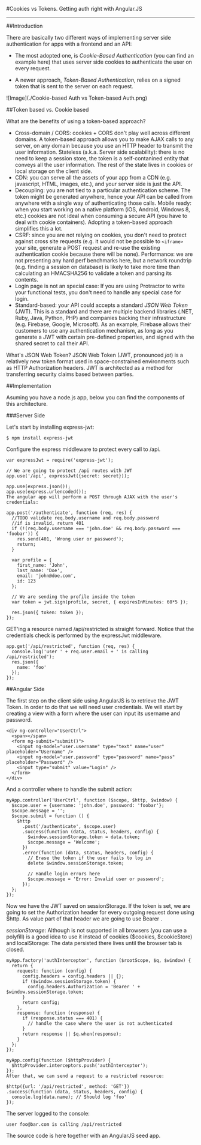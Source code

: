 #Cookies vs Tokens. Getting auth right with Angular.JS
* * * 

##Introduction

There are basically two different ways of implementing server side authentication for apps with a frontend and an API:

* The most adopted one, is *Cookie-Based Authentication* (you can find an example here) that uses server side cookies to authenticate the user on every request.

* A newer approach, *Token-Based Authentication*, relies on a signed token that is sent to the server on each request.

![Image](./Cookie-based Auth vs Token-based Auth.png)


##Token based vs. Cookie based

What are the benefits of using a token-based approach?

* Cross-domain / CORS: cookies + CORS don't play well across different domains. A token-based approach allows you to make AJAX calls to any server, on any domain because you use an HTTP header to transmit the user information.
Stateless (a.k.a. Server side scalability): there is no need to keep a session store, the token is a self-contanined entity that conveys all the user information. The rest of the state lives in cookies or local storage on the client side.
* CDN: you can serve all the assets of your app from a CDN (e.g. javascript, HTML, images, etc.), and your server side is just the API.
* Decoupling: you are not tied to a particular authentication scheme. The token might be generated anywhere, hence your API can be called from anywhere with a single way of authenticating those calls.
Mobile ready: when you start working on a native platform (iOS, Android, Windows 8, etc.) cookies are not ideal when consuming a secure API (you have to deal with cookie containers). Adopting a token-based approach simplifies this a lot.
* CSRF: since you are not relying on cookies, you don't need to protect against cross site requests (e.g. it would not be possible to `<iframe>` your site, generate a POST request and re-use the existing authentication cookie because there will be none).
Performance: we are not presenting any hard perf benchmarks here, but a network roundtrip (e.g. finding a session on database) is likely to take more time than calculating an HMACSHA256 to validate a token and parsing its contents.
* Login page is not an special case: If you are using Protractor to write your functional tests, you don't need to handle any special case for login.
* Standard-based: your API could accepts a standard *JSON Web Token* (JWT). This is a standard and there are multiple backend libraries (.NET, Ruby, Java, Python, PHP) and companies backing their infrastructure (e.g. Firebase, Google, Microsoft). As an example, Firebase allows their customers to use any authentication mechanism, as long as you generate a JWT with certain pre-defined properties, and signed with the shared secret to call their API.

What's JSON Web Token? JSON Web Token (JWT, pronounced _jot_) is a relatively new token format used in space-constrained environments such as HTTP Authorization headers. JWT is architected as a method for transferring security claims based between parties.

##Implementation

Asuming you have a node.js app, below you can find the components of this architecture.

###Server Side

Let's start by installing express-jwt:

	$ npm install express-jwt

Configure the express middleware to protect every call to /api.

	var expressJwt = require('express-jwt');
	
	// We are going to protect /api routes with JWT
	app.use('/api', expressJwt({secret: secret}));
	
	app.use(express.json());
	app.use(express.urlencoded());
	The angular app will perform a POST through AJAX with the user's credentials:
	
	app.post('/authenticate', function (req, res) {
	  //TODO validate req.body.username and req.body.password
	  //if is invalid, return 401
	  if (!(req.body.username === 'john.doe' && req.body.password === 'foobar')) {
	    res.send(401, 'Wrong user or password');
	    return;
	  }
	
	  var profile = {
	    first_name: 'John',
	    last_name: 'Doe',
	    email: 'john@doe.com',
	    id: 123
	  };
	
	  // We are sending the profile inside the token
	  var token = jwt.sign(profile, secret, { expiresInMinutes: 60*5 });
	
	  res.json({ token: token });
	});

GET'ing a resource named /api/restricted is straight forward. Notice that the credentials check is performed by the expressJwt middleware.

	app.get('/api/restricted', function (req, res) {
	  console.log('user ' + req.user.email + ' is calling /api/restricted');
	  res.json({
	    name: 'foo'
	  });
	});

##Angular Side

The first step on the client side using AngularJS is to retrieve the JWT Token. In order to do that we will need user credentials. We will start by creating a view with a form where the user can input its username and password.
	
	<div ng-controller="UserCtrl">
	  <span></span>
	  <form ng-submit="submit()">
	    <input ng-model="user.username" type="text" name="user" placeholder="Username" />
	    <input ng-model="user.password" type="password" name="pass" placeholder="Password" />
	    <input type="submit" value="Login" />
	  </form>
	</div>

And a controller where to handle the submit action:

	myApp.controller('UserCtrl', function ($scope, $http, $window) {
	  $scope.user = {username: 'john.doe', password: 'foobar'};
	  $scope.message = '';
	  $scope.submit = function () {
	    $http
	      .post('/authenticate', $scope.user)
	      .success(function (data, status, headers, config) {
	        $window.sessionStorage.token = data.token;
	        $scope.message = 'Welcome';
	      })
	      .error(function (data, status, headers, config) {
	        // Erase the token if the user fails to log in
	        delete $window.sessionStorage.token;
	
	        // Handle login errors here
	        $scope.message = 'Error: Invalid user or password';
	      });
	  };
	});

Now we have the JWT saved on sessionStorage. If the token is set, we are going to set the Authorization header for every outgoing request done using $http. As value part of that header we are going to use Bearer <token>.

*sessionStorage*: Although is not supported in all browsers (you can use a polyfill) is a good idea to use it instead of cookies ($cookies, $cookieStore) and localStorage: The data persisted there lives until the browser tab is closed.

	myApp.factory('authInterceptor', function ($rootScope, $q, $window) {
	  return {
	    request: function (config) {
	      config.headers = config.headers || {};
	      if ($window.sessionStorage.token) {
	        config.headers.Authorization = 'Bearer ' + $window.sessionStorage.token;
	      }
	      return config;
	    },
	    response: function (response) {
	      if (response.status === 401) {
	        // handle the case where the user is not authenticated
	      }
	      return response || $q.when(response);
	    }
	  };
	});
	
	myApp.config(function ($httpProvider) {
	  $httpProvider.interceptors.push('authInterceptor');
	});
	After that, we can send a request to a restricted resource:
	
	$http({url: '/api/restricted', method: 'GET'})
	.success(function (data, status, headers, config) {
	  console.log(data.name); // Should log 'foo'
	});

The server logged to the console:

	user foo@bar.com is calling /api/restricted

The source code is here together with an AngularJS seed app.
